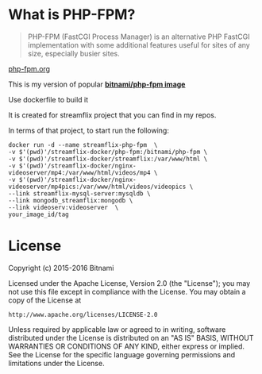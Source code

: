 # What is PHP-FPM?

> PHP-FPM (FastCGI Process Manager) is an alternative PHP FastCGI implementation with some additional features useful for sites of any size, especially busier sites.

[php-fpm.org](http://php-fpm.org/)

This is my version of popular <b>[bitnami/php-fpm image](https://github.com/bitnami/bitnami-docker-php-fpm)</b>

Use dockerfile to build it

It is created for streamflix project that you can find in my repos.

In terms of that project, to start run the following:


    docker run -d --name streamflix-php-fpm  \
    -v $'(pwd)'/streamflix-docker/php-fpm:/bitnami/php-fpm \
    -v $'(pwd)'/streamflix-docker/streamflix:/var/www/html \
    -v $'(pwd)'/streamflix-docker/nginx-videoserver/mp4:/var/www/html/videos/mp4 \
    -v $'(pwd)'/streamflix-docker/nginx-videoserver/mp4pics:/var/www/html/videos/videopics \
    --link streamflix-mysql-server:mysqldb \
    --link mongodb_streamflix:mongodb \
    --link videoserv:videoserver  \
    your_image_id/tag


# License

Copyright (c) 2015-2016 Bitnami

Licensed under the Apache License, Version 2.0 (the "License");
you may not use this file except in compliance with the License.
You may obtain a copy of the License at

    http://www.apache.org/licenses/LICENSE-2.0

Unless required by applicable law or agreed to in writing, software
distributed under the License is distributed on an "AS IS" BASIS,
WITHOUT WARRANTIES OR CONDITIONS OF ANY KIND, either express or implied.
See the License for the specific language governing permissions and
limitations under the License.
